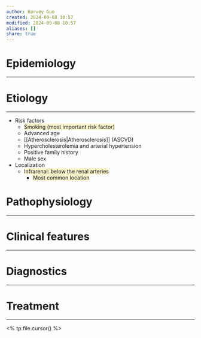 ```yaml
---
author: Harvey Guo
created: 2024-09-08 10:57
modified: 2024-09-08 10:57
aliases: []
share: true
---
```

# Epidemiology
---


# Etiology
---
- Risk factors 
	- <span style="background:rgba(240, 200, 0, 0.2)">Smoking (most important risk factor) </span>
	- Advanced age
	- [[Atherosclerosis|Atherosclerosis]] (ASCVD)
	- Hypercholesterolemia and arterial hypertension
	- Positive family history
	- Male sex
- Localization
	- <span style="background:rgba(240, 200, 0, 0.2)">Infrarenal: below the renal arteries </span>
		- <span style="background:rgba(240, 200, 0, 0.2)">Most common location</span>

# Pathophysiology
---


# Clinical features
---


# Diagnostics
---


# Treatment
---
<% tp.file.cursor() %>
